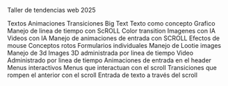 Taller de tendencias web 2025

Textos 
Animaciones 
Transiciones
Big Text
Texto como concepto Grafico
Manejo de linea de tiempo con ScROLL
Color transition
Imagenes con IA
Videos con IA
Manejo de animaciones de entrada con SCROLL
Efectos de mouse
Conceptos rotos 
Formularios individuales
Manejo de Lootie images
Manejo de 3d Images
3D administrada por linea de tiempo
Video Administrado por linea de tiempo
Animaciones de entrada en el header
Menus interactivos
Menus que interactuan con el scroll
Transiciones que rompen el anterior con el scroll
Entrada de texto a través del scroll

